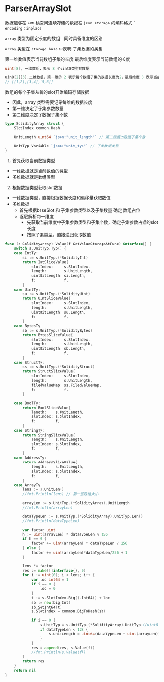 # ParserArraySlot
数据能够在 `EVM` 栈空间连续存储的数据在 `json storage` 的编码格式： `encoding：inplace`

`array` 类型为固定长度的数组，同时具备维度的区别

`array` 类型在 `storage base` 中表明 子集数据的类型

第一维数值表示当前数组子集的长度
最后维度表示当前数组的长度
```go
uint[8], 一维数组，表示 8 个uint8类型的数据

uin8[2][3],二维数组，第一维的 2 表示每个数组子集的数据长度为2，最后维度 3 表示当前数组的长度是3
// [[1,2],[3,4],[5,6]]
```
数组的每个子集从新的slot开始编码存储数据
- 因此，array 类型需要记录每维的数据长度
- 第一维决定了子集参数数量
- 第二维度决定了数据子集个数
```go
type SolidityArray struct {
	SlotIndex common.Hash

	UnitLength uint64 `json:"unit_length"` // 第二维度的数据子集个数

	UnitTyp Variable `json:"unit_typ"` // 子集数据类型
}
```
1. 首先获取当前数据类型
- 一维数据就是当前数值的类型
- 多维数据就是数组类型
2. 根据数据类型获取slot数据
- 一维数据类型，直接根据数据长度和偏移量获取数值
- 多维数据
  - 首先根据baseSlot 和 子集参数类型以及子集数量 确定 数组占位
  - 逐层解析每一维度
    - 先获取当前维度中子集参数类型和子集个数，确定子集参数占据的slot长度
    - 按照子集类型，直接递归获取数值
```go
func (s SolidityArray) Value(f GetValueStorageAtFunc) interface{} {
	switch s.UnitTyp.Typ() {
	case IntTy:
		si := s.UnitTyp.(*SolidityInt)
		return IntSliceValue{
			slotIndex:     s.SlotIndex,
			length:        s.UnitLength,
			uintBitLength: si.Length,
			f:             f,
		}
	case UintTy:
		su := s.UnitTyp.(*SolidityUint)
		return UintSliceValue{
			slotIndex:     s.SlotIndex,
			length:        s.UnitLength,
			uintBitLength: su.Length,
			f:             f,
		}
	case BytesTy:
		sb := s.UnitTyp.(*SolidityBytes)
		return BytesSliceValue{
			slotIndex:     s.SlotIndex,
			length:        s.UnitLength,
			uintBitLength: sb.Length,
			f:             f,
		}
	case StructTy:
		ss := s.UnitTyp.(*SolidityStruct)
		return StructSliceValue{
			slotIndex:     s.SlotIndex,
			length:        s.UnitLength,
			filedValueMap: ss.FiledValueMap,
			f:             f,
		}

	case BoolTy:
		return BoolSliceValue{
			length:    s.UnitLength,
			slotIndex: s.SlotIndex,
			f:         f,
		}
	case StringTy:
		return StringSliceValue{
			length:    s.UnitLength,
			slotIndex: s.SlotIndex,
			f:         f,
		}
	case AddressTy:
		return AddressSliceValue{
			length:    s.UnitLength,
			slotIndex: s.SlotIndex,
			f:         f,
		}
	case ArrayTy:
		lens := s.UnitLen()
		//fmt.Println(lens) // 第一层数组大小

		arrayLen := s.UnitTyp.(*SolidityArray).UnitLength
		//fmt.Println(arrayLen)

		dataTypeLen := s.UnitTyp.(*SolidityArray).UnitTyp.Len()
		//fmt.Println(dataTypeLen)

		var factor uint
		h := uint(arrayLen) * dataTypeLen % 256
		if h == 0 {
			factor += uint(arrayLen) * dataTypeLen / 256
		} else {
			factor += uint(arrayLen)*dataTypeLen/256 + 1
		}

		lens *= factor
		res := make([]interface{}, 0)
		for i := uint(0); i < lens; i++ {
			var loc int64 = 1
			if i == 0 {
				loc = 0
			}
			t := s.SlotIndex.Big().Int64() + loc
			sb := new(big.Int)
			sb.SetInt64(t)
			s.SlotIndex = common.BigToHash(sb)

			if i == 0 {
				s.UnitTyp = s.UnitTyp.(*SolidityArray).UnitTyp //uint8
				if dataTypeLen < 128 {
					s.UnitLength = uint64(dataTypeLen * uint(arrayLen))
				}
			}
			res = append(res, s.Value(f))
			//fmt.Println(s.Value(f))
		}
		return res
	}
	return nil
}
```
